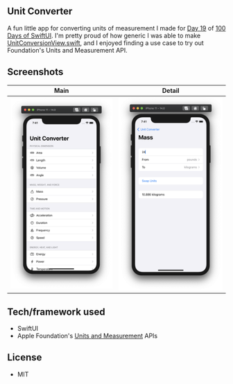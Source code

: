 ## Unit Converter

A fun little app for converting units of measurement I made for [Day 19](https://www.hackingwithswift.com/100/swiftui/19) of [100 Days of SwiftUI](https://www.hackingwithswift.com/100/swiftui). I'm pretty proud of how generic I was able to make [UnitConversionView.swift](UnitConverter/UnitConversionView.swift), and I enjoyed finding a use case to try out Foundation's Units and Measurement API.

## Screenshots

|         Main          |          Detail           |
|:---------------------:|:-------------------------:|
| ![main.png](main.png) | ![detail.png](detail.png) |

## Tech/framework used

* SwiftUI
* Apple Foundation's [Units and Measurement](https://developer.apple.com/documentation/foundation/units_and_measurement) APIs

## License

* MIT